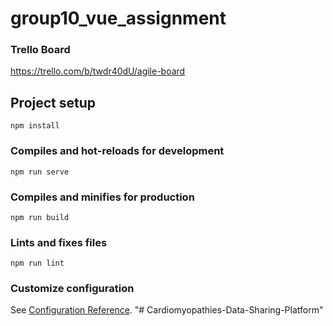 # group10_vue_assignment

### Trello Board
https://trello.com/b/twdr40dU/agile-board

## Project setup
```
npm install
```

### Compiles and hot-reloads for development
```
npm run serve
```

### Compiles and minifies for production
```
npm run build
```

### Lints and fixes files
```
npm run lint
```

### Customize configuration
See [Configuration Reference](https://cli.vuejs.org/config/).
"# Cardiomyopathies-Data-Sharing-Platform" 
